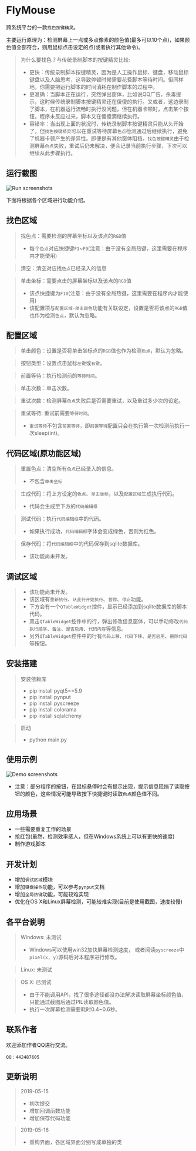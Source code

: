 # FlyMouse
跨系统平台的一款`找色按键精灵`。

主要运行原理为：检测屏幕上一点或多点像素的颜色值(最多可以10个点)，如果颜色值全部符合，则用鼠标点击设定的点(或者执行其他命令)。
> 为什么要找色？与传统录制脚本的按键精灵比较:
>- 更快：传统录制脚本按键精灵，因为是人工操作鼠标、键盘，移动鼠标键盘以及人脑思考，这导致停顿时候需要花费脚本等待时间。但同样地，你需要把运行脚本的时间消耗在制作脚本的过程中。
>- 更准确：当脚本正在运行，突然弹出窗体，比如说QQ广告，杀毒提示，这时候传统录制脚本按键精灵还在傻傻的执行。又或者，这边录制了脚本，在机器运行流畅时执行没问题，但在机器卡顿时，点击某个按钮，程序未反应过来，脚本又在傻傻滴继续执行。
>- 容错率：当出现上面的状况时，传统录制脚本按键精灵只能从头开始了，但`找色按键精灵`可以在重试等待屏幕`色点`检测通过后继续执行，避免了机器卡顿产生的差异性。即便是有其他窗体阻挡，`找色按键精灵`由于检测屏幕`色点`失败，重试后仍未解决，便会记录当前执行步骤，下次可以继续从此步骤执行。
## 运行截图
![Run screenshots](./README/CFE1A181-69F1-489E-919A-A0BC00F9DD3B.png)

下面将根据各个区域进行功能介绍。
## 找色区域

>找色点：需要检测的屏幕坐标以及该点的`RGB`值
>- 每个`色点`对应快捷键`F1`~`F9`(注意：由于没有全局热键，这里需要在程序内才能使用)

>清空：清空对应找`色点`已经录入的信息

>单击坐标：需要点击的屏幕坐标以及该点的`RGB`值
>- 该点快捷键为`F10`(注意：由于没有全局热键，这里需要在程序内才能使用)
>- 该配置项与`配置区域`-`单击颜色`功能有关联设定，设置是否将该点的`RGB`值也作为检测`色点`，默认为忽略。
## 配置区域

>单击颜色：设置是否将单击坐标点的`RGB`值也作为检测`色点`，默认为忽略。

>按钮类型：设置点击鼠标`左键`或`右键`。

>前置等待：执行检测前的`等待时间`。

>单击次数：单击次数。

>重试次数：检测屏幕`色点`失败后是否需要重试，以及重试多少次的设定。

>重试等待: 重试前需要`等待时间`。
>- `重试等待`不包含`前置等待`，即`前置等待`配置只会在执行第一次检测前执行一次sleep(int)。
## 代码区域(原功能区域)

>重置色点：清空所有`色点`已经录入的信息。
>- 不包含`单击坐标`

>生成代码：将上方设定的`色点`、`单击坐标`，以及`配置区域`生成执行代码。
>- 代码会生成至下方的`代码编辑框`

>测试代码：执行`代码编辑框`中的代码。
>- 如果执行成功，`代码编辑框`字体会变成绿色，否则为红色。

>保存代码：将`代码编辑框`中的代码保存到sqlite数据库。
>- 该功能尚未开发。
## 调试区域
>- 该功能尚未开发。
>- 该区域有`重新执行`、`从此行开始执行`、`暂停`、`停止`功能。
>- 下方会有一个`QTableWidget`控件，显示已经添加到sqlite数据库的脚本代码。
>- 双击`QTableWidget`控件中的行，弹出修改信息窗体，可以手动修改`代码执行顺序`、`备注`、`是否启用`、`代码内容`等信息。
>- 另外`QTableWidget`控件中的行有`代码上移`、`代码下移`、`是否启用`、`删除代码`等按钮。
## 安装搭建
> 安装依赖库
>- pip install pyqt5==5.9
>- pip install pynput
>- pip install pyscreeze
>- pip install colorama
>- pip install sqlalchemy

>启动
>- python main.py
## 使用示例
![Demo screenshots](./README/07FEF4A5-C697-4C87-93FA-AF7FF22489B1.png)
- 注意：部分程序的按钮，在鼠标悬停时会有提示出现，提示信息阻挡了读取按钮的颜色，这些情况可能导致按下快捷键时读取`色点`颜色值不同。
## 应用场景
- 一些需要重复工作的场景
- 抢红包(虽然，检测效率感人，但在Windows系统上可以有更快的速度)
- 制作游戏脚本
## 开发计划
- 增加`调试区域`模块
- 增加`键盘操作`功能，可以参考`pynput`文档
- 增加`全局热键`功能，可能较难实现
- 优化在OS X和Linux屏幕检测，可能较难实现(目前是使用截图，速度较慢) 
## 各平台说明
> Windows: 未测试
>- Windows可以使用win32加快屏幕检测速度， 或者阅读`pyscreeze`中`pixel(x, y)`源码后对本程序进行修改。

> Linux: 未测试

> OS X: 已测试
>- 由于不能调用API，找了很多途径都没办法解决读取屏幕坐标颜色值，只能通过截图后通过PIL读取颜色值。
>- 执行一次屏幕检测需要耗时0.4~0.6秒。
## 联系作者
欢迎添加作者QQ进行交流。

`QQ：442487605`
## 更新说明
> 2019-05-15
>- 初次提交
>- 增加回调函数功能
>- 增加保存代码功能

> 2019-05-16
>- 重构界面，各区域界面分别写成单独的类